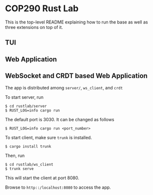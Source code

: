 # COP290 Rust Lab

This is the top-level README explaining how to run the base as well as three extensions on top of it.

## TUI


## Web Application


## WebSocket and CRDT based Web Application

The app is distributed among `server/`, `ws_client`, and `crdt` 

To start server, run

```
$ cd rustlab/server
$ RUST_LOG=info cargo run
```

The default port is 3030. It can be changed as follows

```
$ RUST_LOG=info cargo run <port_number>
```

To start client, make sure `trunk` is installed.

```
$ cargo install trunk
```

Then, run

```
$ cd rustlab/ws_client
$ trunk serve
```

This will start the client at port 8080.

Browse to `http::/localhost:8080` to access the app.

